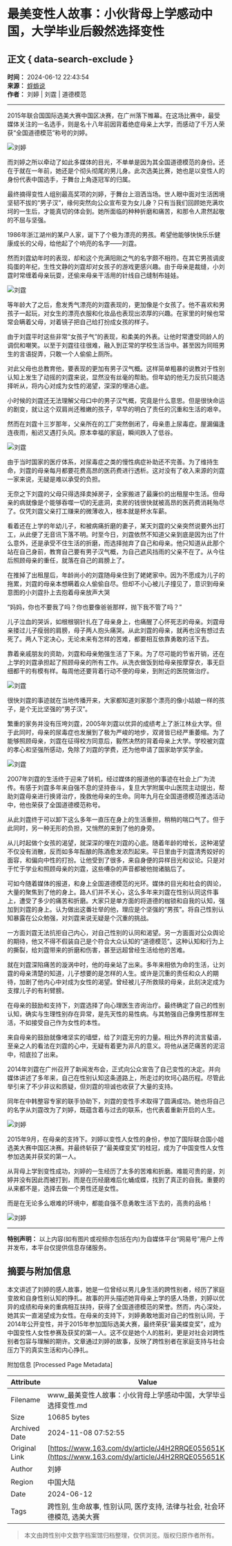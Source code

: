 # 最美变性人故事：小伙背母上学感动中国，大学毕业后毅然选择变性

## 正文 { data-search-exclude }


**时间：** 2024-06-12 22:43:54  
**来源：** [蜉蝣说](https://www.163.com/dy/media/T1692610169361.html)  
**作者：** 刘婷 | 刘霆 | 道德模范  

---

2015年联合国国际选美大赛中国区决赛，在广州落下帷幕。在这场比赛中，最受媒体关注的一名选手，则是名十八年前因背着绝症母亲上大学，而感动了千万人荣获“全国道德模范”称号的刘婷。

![刘婷](https://nimg.ws.126.net/?url=http%3A%2F%2Fdingyue.ws.126.net%2F2024%2F0612%2Ff8f5a756j00sez28t003fd00122010qm.jpg&thumbnail=660x2147483647&quality=80&type=jpg)

而刘婷之所以牵动了如此多媒体的目光，不单单是因为其全国道德模范的身份。还在于就在一年前，她还是个彻头彻尾的男儿身。此次选美比赛，她也是以变性人的身份代表中国选手，于舞台上角逐冠军的归属。

最终摘得变性人组别最高奖项的刘婷，于舞台上泪洒当场。世人眼中面对生活困境坚韧不拔的“男子汉”，缘何突然向公众宣布变为女儿身？只有当我们回顾她充满坎坷的一生后，才能真切的体会到。她所面临的种种折磨和痛苦，和那令人肃然起敬的不屈与坚强。

1986年浙江湖州的某户人家，诞下了个极为漂亮的男孩。希望他能够快快乐乐健康成长的父母，给他起了个响亮的名字——刘霆。

然而刘霆幼年时的表现，却和这个充满阳刚之气的名字颇不相符。在其它男孩调皮捣蛋的年纪，生性文静的刘霆却对女孩子的游戏更感兴趣。由于母亲是裁缝，小刘霆时常缠着母亲玩耍，还偷来母亲干活用的针线自己缝制布娃娃。

![刘霆](https://nimg.ws.126.net/?url=http%3A%2F%2Fdingyue.ws.126.net%2F2024%2F0612%2F9a680cc4j00sez28t001ld0010o00kcm.jpg&thumbnail=660x2147483647&quality=80&type=jpg)

等年龄大了之后，愈发秀气漂亮的刘霆表现的，更加像是个女孩了。他不喜欢和男孩子一起玩，对女生的漂亮衣服和化妆品也表现出浓厚的兴趣。在家里的时候也常常会瞒着父母，对着镜子把自己给打扮成女孩的样子。

由于刘霆平时这些非常“女孩子气”的表现，和柔美的外表。让他时常遭受同龄人的调侃和嘲笑。以至于刘霆往往很难，融入到正常的学校生活当中。甚至因为同班男生的言语捉弄，只敢一个人偷偷上厕所。

对此父母也总教育他，要表现的更加有男子汉气概。这样简单粗暴的说教对于性别认知上发生了动摇的刘霆来说，显然没有丝毫的帮助。但年幼的他无力反抗只能选择听从，将内心对成为女性的渴望，深深的埋进心底。

小时候的刘霆还无法理解父母口中的男子汉气概，究竟是什么意思。但是很快命运的剧变，就让这个双肩尚还稚嫩的孩子，早早的明白了责任的沉重和生活的艰辛。

然而在刘霆十三岁那年，父亲所在的工厂突然倒闭了，母亲患上尿毒症。屋漏偏逢连夜雨，船迟又遇打头风。原本幸福的家庭，瞬间跌入了低谷。

![刘霆](https://nimg.ws.126.net/?url=http%3A%2F%2Fdingyue.ws.126.net%2F2024%2F0612%2Fc6c69f2bj00sez28t002gd000yw00p2m.jpg&thumbnail=660x2147483647&quality=80&type=jpg)

由于当时国家的医疗体系，对尿毒症之类的慢性病症补助还不完善。为了维持生命，刘霆的母亲每月都要花费高昂的医药费进行透析。这对没有了收入来源的刘霆一家来说，无疑是难以承受的负担。

无奈之下刘霆的父母只得选择卖掉房子，全家搬进了最廉价的出租屋中生活。但母亲的病就像是个能够吞噬一切的无底洞，卖房的钱很快就被高昂的医药费消耗殆尽了。仅凭刘霆父亲打工赚来的微薄收入，根本就是杯水车薪。

看着还在上学的年幼儿子，和被病痛折磨的妻子，某天刘霆的父亲突然说要外出打工，从此便了无音讯下落不明。时至今日，刘霆依然不知道父亲到底是因为出了什么意外，还是承受不住生活的折磨，而选择抛弃了自己和母亲。他只知道从此那个站在自己身前，教育自己要有男子汉气概，为自己遮风挡雨的父亲不在了。从今往后照顾母亲的重任，就落在自己的肩膀上了。

在推掉了出租屋后，年龄尚小的刘霆随母亲住到了姥姥家中。因为不愿成为儿子的拖累，刘霆的母亲本想瞒着众人偷偷自尽。但却不小心被儿子撞见了，意识到母亲意图的小刘霆扑上去抱着母亲放声大哭

“妈妈，你也不要我了吗？你也要像爸爸那样，抛下我不管了吗？”

儿子泣血的哭诉，如根根钢针扎在了母亲身上，也痛醒了心怀死志的母亲。刘霆母亲搂过儿子瘦弱的肩膀，母子两人抱头痛哭。从此刘霆的母亲，就再也没有想过去死了。两人下定决心，无论未来有怎样的苦难，都要相互依靠勇敢的活下去。

靠着亲戚朋友的资助，刘霆和母亲勉强生活了下来。为了尽可能的节省开销，还在上学的刘霆承担起了照顾母亲的所有工作。从洗衣做饭到给母亲按摩穿衣，事无巨细都干的有模有样。每周他还要背着行动不便的母亲，到附近的医院做治疗。

![刘霆](https://nimg.ws.126.net/?url=http%3A%2F%2Fdingyue.ws.126.net%2F2024%2F0612%2F2d0598c4j00sez28t0023d0011y00o4m.jpg&thumbnail=660x2147483647&quality=80&type=jpg)

很快刘霆的事迹就在当地传播开来，大家都知道刘家那个漂亮的像小姑娘一样的孩子，是个无比坚强的“男子汉”。

繁重的家务并没有压垮刘霆，2005年刘霆以优异的成绩考上了浙江林业大学。但于此同时，母亲的尿毒症也发展到了极为严峻的地步，双肾皆已经严重萎缩。为了能够照顾母亲，刘霆在征得校方同意后，毅然决然的背着母亲上大学。学校被刘霆的孝心和坚强所感动，免除了刘霆的学费，还为他申请了国家助学奖学金。

![刘霆](https://nimg.ws.126.net/?url=http%3A%2F%2Fdingyue.ws.126.net%2F2024%2F0612%2Fa8c89ff6j00sez28t003ud0011u00p6m.jpg&thumbnail=660x2147483647&quality=80&type=jpg)

2007年刘霆的生活终于迎来了转机，经过媒体的报道他的事迹在社会上广为流传。有感于刘霆多年来自强不息的坚持奋斗，复旦大学附属中山医院主动提出，帮助刘霆母亲进行换肾治疗，挽救他母亲的生命。同年九月在全国道德模范推选活动中，他也荣获了全国道德模范称号。

从此刘霆终于可以卸下这么多年一直压在身上的生活重担，稍稍的喘口气了。但于此同时，另一种无形的负担，又悄然的来到了他的身旁。

从儿时起做个女孩的渴望，就深深的埋在刘霆的心底。随着年龄的增长，这种渴望不仅没有消散，反而如多年酝酿的陈酒愈发浓烈起来。平日里由于刘霆清秀姣好的面容，和偏向中性的打扮。让他受到了很多，来自身便的异样目光和议论。只是对于忙于学业和照顾母亲的刘霆，这些嘈杂的声音都被他抛诸脑后了。

可如今随着媒体的报道，和身上全国道德模范的光环。媒体的目光和社会的舆论，大量的聚焦到了他的身上。路人们并不关心，这么多年来刘霆在性别认同这件事上，遭受了多少的痛苦和折磨。大家只是单方面的将道德的枷锁和自我的认知，强加到刘霆的身上。认为做出这番壮举的他，理应是个坚强的“男孩”。将自己性别认知暴露在公众勉强，对刘霆来说无疑是个沉重的挑战。

一方面刘霆无法抗拒自己内心，对自己性别的认同和渴望。另一方面面对公众舆论的期待，他又不得不假装自己是个符合大众认知的“道德模范”。这种认知和行为上的撕裂，给刘霆带来的折磨和伤害，甚至远超曾经生活给他的苦难。

就在刘霆深陷痛苦的漩涡中时，他的母亲站了出来。多年来相依为命的生活，让刘霆的母亲清楚的知道，儿子想要的是怎样的人生。或许是沉重的责任和众人的期待，加剧了他内心中对成为女性的渴望。曾经被儿子所救赎的母亲，此刻决定成为支撑儿子的有利臂膀。

在母亲的鼓励和支持下，刘霆选择了向心理医生咨询治疗。最终确定了自己的性别认知，确实与生理性别存在异常，是先天性的易性病。与其勉强自己像男性那样生活，不如接受自己作为女性的本性。

来自母亲的鼓励就像堵坚实的墙壁，给了刘霆无穷的力量。相比外界的流言蜚语，至亲之人的看法在刘霆的心中，无疑有着更为非凡的意义。将他从迷茫痛苦的泥沼中，彻底拉了出来。

2014年刘霆在广州召开了新闻发布会，正式向公众宣告了自己变性的决定。并向媒体讲述了多年来，自己在性别认知这条道路上，所走过的坎坷心路历程。尽管此举引来了不少非议和质疑，但刘霆的坦诚也收获了大量的支持。

同年在中韩整容专家的联手协助下，刘霆的变性手术取得了圆满成功。她也将自己的名字从刘霆改为了刘婷，既蕴含着与过去的联系，也代表着重新开启的人生。

![刘婷](https://nimg.ws.126.net/?url=http%3A%2F%2Fdingyue.ws.126.net%2F2024%2F0612%2F175df15ej00sez28t001pd000u800kam.jpg&thumbnail=660x2147483647&quality=80&type=jpg)

2015年9月，在母亲的支持下。刘婷以变性人女性的身份，参加了国际联合国小姐选美大赛中国区决赛。并最终斩获了“最美蝶变奖”的桂冠，成为了中国变性人女性参加选美并获奖的第一人。

从背母上学到变性成功，刘婷的一生经历了太多的苦难和折磨。难能可贵的是，刘婷并没有因此而被打到，而是在历经磨难后化蛹成蝶，找到了真正的自我。重要的从来都不是，选择去做一个男性还是女性。

而是在无论多么艰难的环境中，都能自强不息勇敢生活下去的，高贵的品格！

![刘婷](https://nimg.ws.126.net/?url=http%3A%2F%2Fdingyue.ws.126.net%2F2024%2F0612%2Fac2e55dej00sez28t001jd000i000oqm.jpg&thumbnail=660x2147483647&quality=80&type=jpg)

---

**特别声明：** 以上内容(如有图片或视频亦包括在内)为自媒体平台“网易号”用户上传并发布，本平台仅提供信息存储服务。

## 摘要与附加信息

<!-- tcd_abstract -->
本文讲述了刘婷的感人故事，她是一位曾经以男儿身生活的跨性别者，经历了家庭变故和自身性别认知的挣扎。故事的开头描述她背母亲上学的感人场景，刘婷以优异的成绩和母亲的重病相互扶持，获得了全国道德模范的荣誉。然而，内心深处，她其实一直渴望成为女性。在母亲的支持下，刘婷勇敢地面对自己的性别认同，于2014年公开变性，并于2015年参加国际选美大赛，最终荣获“最美蝶变奖”，成为中国变性人女性参赛及获奖的第一人。这不仅是她个人的胜利，更是对社会对跨性别者包容与理解的期许。文章通过刘婷的故事，反映了跨性别者在家庭支持与社会压力下的真实生活和内心挣扎。
<!-- tcd_abstract_end -->

附加信息 [Processed Page Metadata]

| Attribute       | Value                                  |
|-----------------|----------------------------------------|
| Filename        | www_最美变性人故事：小伙背母上学感动中国，大学毕业后毅然选择变性.md                             |
| Size            | 10685 bytes                           |
| Archived Date   | 2024-11-08 07:52:55                             |
| Original Link   | [https://www.163.com/dy/article/J4H2RRQE055651K3.html](https://www.163.com/dy/article/J4H2RRQE055651K3.html)                       |
| Author          | 刘婷 | 刘霆 | 道德模范                               |
| Region          | 中国大陆                               |
| Date            | 2024-06-12                                 |
| Tags            | 跨性别, 生命故事, 性别认同, 医疗支持, 法律与社会, 社会环境, 道德模范, 选美大赛                                 |
>
> 本文由跨性别中文数字档案馆归档整理，仅供浏览。版权归原作者所有。
>